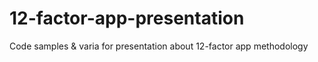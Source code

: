# 12-factor-app-presentation
Code samples &amp; varia for presentation about 12-factor app methodology
